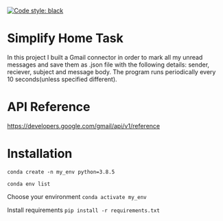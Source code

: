 [![Code style: black](https://img.shields.io/badge/code%20style-black-000000.svg)](https://github.com/psf/black)
# Simplify Home Task
In this project I built a Gmail connector in order to mark all my unread messages and save them as .json file
with the following details: sender, reciever, subject and message body.
The program runs periodically every 10 seconds(unless specified different).
# API Reference
https://developers.google.com/gmail/api/v1/reference
# Installation
```conda create -n my_env python=3.8.5```

```conda env list```

Choose your environment
```conda activate my_env```

Install requirements
```pip install -r requirements.txt```
